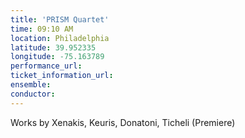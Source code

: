 ```yaml
---
title: 'PRISM Quartet'
time: 09:10 AM
location: Philadelphia
latitude: 39.952335
longitude: -75.163789
performance_url: 
ticket_information_url: 
ensemble: 
conductor: 
---
```

Works by Xenakis, Keuris, Donatoni, Ticheli (Premiere)